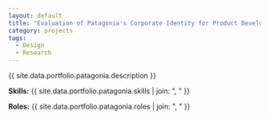 ```yaml
---
layout: default
title: "Evaluation of Patagonia's Corporate Identity for Product Development"
category: projects
tags:
  - Design
  - Research
---
```


{{ site.data.portfolio.patagonia.description }}

**Skills:** {{ site.data.portfolio.patagonia.skills | join: ", " }}

**Roles:** {{ site.data.portfolio.patagonia.roles | join: ", " }}
